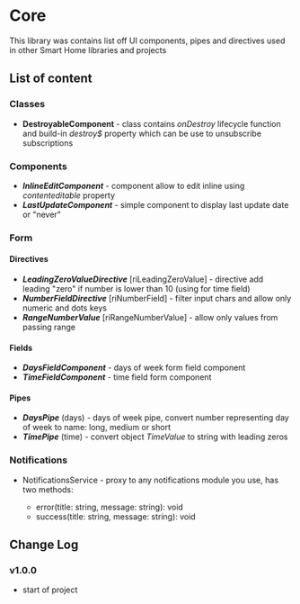 # Core

This library was contains list off UI components, pipes and directives used in other Smart Home libraries and projects

## List of content

### Classes

- __DestroyableComponent__ - class contains _onDestroy_ lifecycle function and build-in _destroy$_ property which can be use to unsubscribe subscriptions

### Components

- ___InlineEditComponent___ - component allow to edit inline using _contenteditable_ property
- ___LastUpdateComponent___ - simple component to display last update date or "never"

### Form

#### Directives

- ___LeadingZeroValueDirective___ [riLeadingZeroValue] - directive add leading "zero" if number is lower than 10 (using for time field)
- ___NumberFieldDirective___ [riNumberField] - filter input chars and allow only numeric and dots keys
- ___RangeNumberValue___ [riRangeNumberValue] - allow only values from passing range

#### Fields

- ___DaysFieldComponent___ - days of week form field component
- ___TimeFieldComponent___ - time field form component

#### Pipes

- ___DaysPipe___ (days) - days of week pipe, convert number representing day of week to name: long, medium or short
- ___TimePipe___ (time) - convert object _TimeValue_ to string with leading zeros

### Notifications

- NotificationsService - proxy to any notifications module you use, has two methods:

     - error(title: string, message: string): void 
     - success(title: string, message: string): void
     
## Change Log

### v1.0.0

- start of project  
